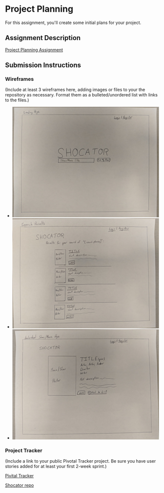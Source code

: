 # Project Planning
For this assignment, you'll create some initial plans for your project.

## Assignment Description
[Project Planning Assignment](https://education.launchcode.org/liftoff/assignments/planning/)

## Submission Instructions

### Wireframes

(Include at least 3 wireframes here, adding images or files to your the repository as necessary. Format them as a bulleted/unordered list with links to the files.)

* ![Landing Page](https://github.com/joellis13/liftoff-assignments/blob/master/P3-Project_Planning/LandingPage.jpg)
* ![Results Page](https://github.com/joellis13/liftoff-assignments/blob/master/P3-Project_Planning/ResultsPage.jpg)
* ![Movie Page](https://github.com/joellis13/liftoff-assignments/blob/master/P3-Project_Planning/MoviePage.jpg)

### Project Tracker

(Include a link to your public Pivotal Tracker project. Be sure you have user stories added for at least your first 2-week sprint.)

[Pivital Tracker](https://www.pivotaltracker.com/n/projects/2185451)

[Shocator repo](https://github.com/joellis13/shocator)
